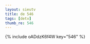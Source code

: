 ```yaml
--- 
layout: sieutv
title: de 546
tags: [detv]
thumb_re: 546
---
```

{% include oADdzK6f4W key="546" %} 
